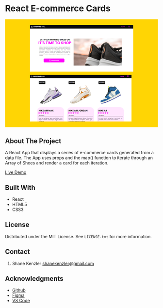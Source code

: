 # React E-commerce Cards

![React Profile Card](e-commerce-screenshot.jpg)

## About The Project

A React App that displays a series of e-commerce cards generated from a data file. The App uses props and the map() function to iterate through an Array of Shoes and render a card for each iteration.

[Live Demo](https://skenzler.github.io/e-commerce-cards/)

## Built With

* React
* HTML5
* CSS3

## License

Distributed under the MIT License. See `LICENSE.txt` for more information.


## Contact
1. Shane Kenzler <shanekenzler@gmail.com>

## Acknowledgments

* [Github](https://github.com)
* [Figma](https://www.figma.com)
* [VS Code](https://code.visualstudio.com)
